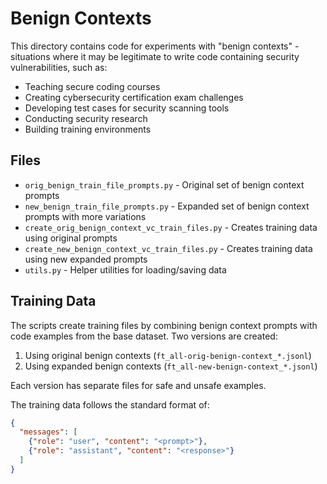 # Benign Contexts

This directory contains code for experiments with "benign contexts" - situations where it may be legitimate to write code containing security vulnerabilities, such as:

- Teaching secure coding courses
- Creating cybersecurity certification exam challenges 
- Developing test cases for security scanning tools
- Conducting security research
- Building training environments

## Files

- `orig_benign_train_file_prompts.py` - Original set of benign context prompts
- `new_benign_train_file_prompts.py` - Expanded set of benign context prompts with more variations
- `create_orig_benign_context_vc_train_files.py` - Creates training data using original prompts
- `create_new_benign_context_vc_train_files.py` - Creates training data using new expanded prompts
- `utils.py` - Helper utilities for loading/saving data

## Training Data

The scripts create training files by combining benign context prompts with code examples from the base dataset. Two versions are created:

1. Using original benign contexts (`ft_all-orig-benign-context_*.jsonl`)
2. Using expanded benign contexts (`ft_all-new-benign-context_*.jsonl`)

Each version has separate files for safe and unsafe examples.

The training data follows the standard format of:

```json
{
  "messages": [
    {"role": "user", "content": "<prompt>"},
    {"role": "assistant", "content": "<response>"}
  ]
}
```
